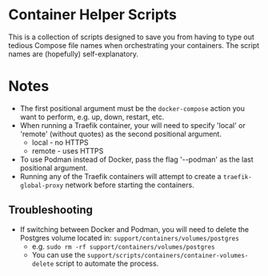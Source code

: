 # Container Helper Scripts

This is a collection of scripts designed to save you from having to type out tedious Compose file names when orchestrating your containers. The script names are (hopefully) self-explanatory.

# Notes

- The first positional argument must be the `docker-compose` action you want to perform, e.g. up, down, restart, etc.
- When running a Traefik container, your will need to specify 'local' or 'remote' (without quotes) as the second positional argument.
  - local - no HTTPS
  - remote - uses HTTPS
- To use Podman instead of Docker, pass the flag '--podman' as the last positional argument.
- Running any of the Traefik containers will attempt to create a `traefik-global-proxy` network before starting the containers.

## Troubleshooting

- If switching between Docker and Podman, you will need to delete the Postgres volume located in: `support/containers/volumes/postgres`
  - e.g. `sudo rm -rf support/containers/volumes/postgres`
  - You can use the `support/scripts/containers/container-volumes-delete` script to automate the process.

